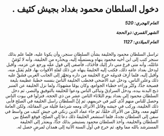 <h1 dir="rtl">دخول السلطان محمود بغداد بجيش كثيف .</h1>

<h5 dir="rtl">العام الهجري:  520

الشهر القمري: ذو الحجة

العام الميلادي: 1127</h5>

<p dir="rtl">تراسل السلطان محمود والخليفة بشأن السلطان سنجر، وأن يكونا عليه، فلما علم بذلك سنجر كتب إلى ابن أخيه محمود ينهاه ويستميلُه إليه، ويحذِّره من الخليفة، وأنه لا تُؤمَنُ غائلتُه، وأنه متى فرغ مني دار إليك فأخَذَك، فأصغى إلى قول عمِّه ورجع عن عزمه، وأقبل ليدخل بغداد عامَه ذلك، فكتب إليه الخليفةُ ينهاه عن ذلك لقلةِ الأقوات بها، فلم يَقبَل منه، وأقبل إليه، فلما أزِفَ قدومُه خرج الخليفة من داره وتجهَّز إلى الجانب الغربي فشَقَّ عليه ذلك وعلى الناس، ودخل عيد الأضحى فخطب الخليفة الناسَ بنفسه خطبةً عظيمة بليغة فصيحة جدًّا، وكبَّر وراءه خطباء الجوامع، وكان يومًا مشهودًا، ولما نزل الخليفة عن المنبر ذبح البدنة بيده، ودخل السرادِقَ وتباكى الناس ودعوا للخليفة بالتوفيقِ والنصر، ثم دخل السلطان محمود إلى بغداد يوم الثلاثاء الثامن عشر من ذي الحجة، فنزلوا في بيوت الناس وحصل للناس منهم أذًى كثير في حريمهم، ثم إنَّ السلطان راسل الخليفة في الصلح فأبى ذلك الخليفة، وركب في جيشه وقاتل الأتراك ومعه شرذمةٌ قليلة من المقاتلة، ولكن العامةَ كلهم معه، وقتَلَ من الأتراك خلقًا، ثم جاء عماد الدين زنكي في جيشٍ كثيف من واسط في سفن إلى السلطان نجدةً، فلما استشعر الخليفةُ ذلك دعا إلى الصلح، فوقع الصلحُ بين السلطان والخليفة، وأخذ السلطان محمود يستبشر بذلك جدًّا، ويعتذر إلى الخليفة المسترشد بالله مما وقع، ثم خرج في أول السنة الآتية إلى همذان لمرضٍ حصل له.</p></br>
